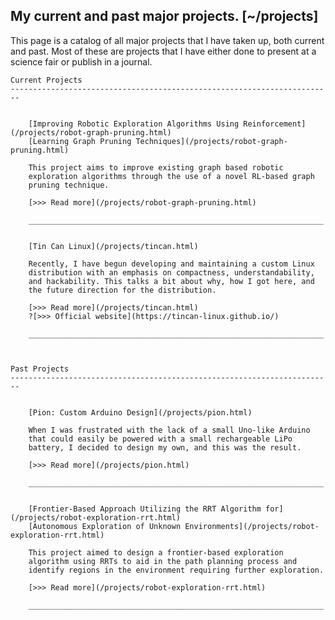 My current and past major projects.                                 [~/projects]
--------------------------------------------------------------------------------

This page is a catalog of all major projects that I have taken up, both current
and past. Most of these are projects that I have either done to present at a
science fair or publish in a journal.


    Current Projects
    ------------------------------------------------------------------------


        [Improving Robotic Exploration Algorithms Using Reinforcement](/projects/robot-graph-pruning.html)
        [Learning Graph Pruning Techniques](/projects/robot-graph-pruning.html)

        This project aims to improve existing graph based robotic
        exploration algorithms through the use of a novel RL-based graph
        pruning technique.

        [>>> Read more](/projects/robot-graph-pruning.html)

        __________________________________________________________________


        [Tin Can Linux](/projects/tincan.html)

        Recently, I have begun developing and maintaining a custom Linux
        distribution with an emphasis on compactness, understandability,
        and hackability. This talks a bit about why, how I got here, and
        the future direction for the distribution.

        [>>> Read more](/projects/tincan.html)
        ?[>>> Official website](https://tincan-linux.github.io/)

        __________________________________________________________________



    Past Projects
    ------------------------------------------------------------------------


        [Pion: Custom Arduino Design](/projects/pion.html)

        When I was frustrated with the lack of a small Uno-like Arduino
        that could easily be powered with a small rechargeable LiPo
        battery, I decided to design my own, and this was the result.

        [>>> Read more](/projects/pion.html)

        __________________________________________________________________


        [Frontier-Based Approach Utilizing the RRT Algorithm for](/projects/robot-exploration-rrt.html)
        [Autonomous Exploration of Unknown Environments](/projects/robot-exploration-rrt.html)

        This project aimed to design a frontier-based exploration
        algorithm using RRTs to aid in the path planning process and
        identify regions in the environment requiring further exploration.

        [>>> Read more](/projects/robot-exploration-rrt.html)

        __________________________________________________________________